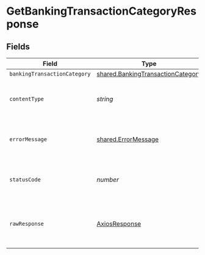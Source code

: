 # GetBankingTransactionCategoryResponse


## Fields

| Field                                                                                  | Type                                                                                   | Required                                                                               | Description                                                                            |
| -------------------------------------------------------------------------------------- | -------------------------------------------------------------------------------------- | -------------------------------------------------------------------------------------- | -------------------------------------------------------------------------------------- |
| `bankingTransactionCategory`                                                           | [shared.BankingTransactionCategory](../../models/shared/bankingtransactioncategory.md) | :heavy_minus_sign:                                                                     | Success                                                                                |
| `contentType`                                                                          | *string*                                                                               | :heavy_check_mark:                                                                     | HTTP response content type for this operation                                          |
| `errorMessage`                                                                         | [shared.ErrorMessage](../../models/shared/errormessage.md)                             | :heavy_minus_sign:                                                                     | Your API request was not properly authorized.                                          |
| `statusCode`                                                                           | *number*                                                                               | :heavy_check_mark:                                                                     | HTTP response status code for this operation                                           |
| `rawResponse`                                                                          | [AxiosResponse](https://axios-http.com/docs/res_schema)                                | :heavy_minus_sign:                                                                     | Raw HTTP response; suitable for custom response parsing                                |